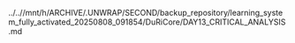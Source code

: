 ../..//mnt/h/ARCHIVE/.UNWRAP/SECOND/backup_repository/learning_system_fully_activated_20250808_091854/DuRiCore/DAY13_CRITICAL_ANALYSIS.md